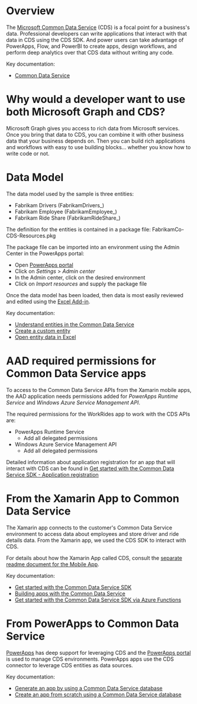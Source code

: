 # Overview 
The [Microsoft Common Data Service](http://aka.ms/commondataservice) (CDS) is a focal point for a business's data. Professional developers can write applications that interact with that data in CDS using the CDS SDK. And power users can take advantage of PowerApps, Flow, and PowerBI to create apps, design workflows, and perform deep analytics over that CDS data without writing any code.

Key documentation:
- [Common Data Service](http://aka.ms/commondataservice)

# Why would a developer want to use both Microsoft Graph and CDS?

Microsoft Graph gives you access to rich data from Microsoft services. Once you bring that data to CDS, you can combine it with other business data that your business depends on. Then you can build rich applications and workflows with easy to use building blocks… whether you know how to write code or not.

# Data Model
The data model used by the sample is three entities:
- Fabrikam Drivers (FabrikamDrivers_)
- Fabrikam Employee (FabrikamEmployee_)
- Fabrikam Ride Share (FabrikamRideShare_)

The definition for the entities is contained in a package file: 
FabrikamCo-CDS-Resources.pkg

The package file can be imported into an environment using the Admin Center in the PowerApps portal:
- Open [PowerApps portal](http://web.powerapps.com)
- Click on *Settings* > *Admin center*
- In the Admin center, click on the desired environment
- Click on *Import resources* and supply the package file

Once the data model has been loaded, then data is most easily reviewed and edited using the [Excel Add-in](https://powerapps.microsoft.com/en-us/tutorials/data-platform-interactive-excel/). 

Key documentation:
- [Understand entities in the Common Data Service](https://powerapps.microsoft.com/en-us/tutorials/data-platform-intro/)
- [Create a custom entity](https://powerapps.microsoft.com/en-us/tutorials/data-platform-create-entity/)
- [Open entity data in Excel](https://powerapps.microsoft.com/en-us/tutorials/data-platform-interactive-excel/)

# AAD required permissions for Common Data Service apps
To access to the Common Data Service APIs from the Xamarin mobile apps, the AAD application needs permissions added for *PowerApps Runtime Service* and *Windows Azure Service Management API*.

The required permissions for the WorkRides app to work with the CDS APIs are:
* PowerApps Runtime Service
  * Add all delegated permissions
* Windows Azure Service Management API
  * Add all delegated permissions

Detailed information about application registration for an app that will interact with CDS can be found in [Get started with the Common Data Service SDK - Application registration](https://docs.microsoft.com/en-us/common-data-service/entity-reference/cds-sdk-get-started#application-registration-1)

# From the Xamarin App to Common Data Service
The Xamarin app connects to the customer's Common Data Service environment to access data about employees and store driver and ride details data.  From the Xamarin app, we used the CDS SDK to interact with CDS. 

For details about how the Xamarin App called CDS, consult the [separate readme document for the Mobile App](../mobileapp/README.md). 

Key documentation:
- [Get started with the Common Data Service SDK](https://docs.microsoft.com/en-us/common-data-service/entity-reference/cds-sdk-get-started)
- [Building apps with the Common Data Service](https://docs.microsoft.com/en-us/common-data-service/entity-reference/cds-sdk-home-page)
- [Get started with the Common Data Service SDK via Azure Functions](https://docs.microsoft.com/en-us/common-data-service/entity-reference/cds-sdk-azure-functions-get-started)

# From PowerApps to Common Data Service
[PowerApps](https://powerapps.microsoft.com/) has deep support for leveraging CDS and the [PowerApps portal](http://web.powerapps.com) is used to manage CDS environments. PowerApps apps use the CDS connector to leverage CDS entities as data sources. 

Key documentation:
- [Generate an app by using a Common Data Service database](https://powerapps.microsoft.com/en-us/tutorials/data-platform-create-app/)
- [Create an app from scratch using a Common Data Service database](https://powerapps.microsoft.com/en-us/tutorials/data-platform-create-app-scratch/)



